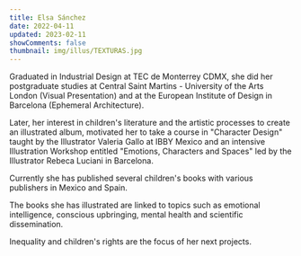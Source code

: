 ```yaml
---
title: Elsa Sánchez
date: 2022-04-11
updated: 2023-02-11
showComments: false
thumbnail: img/illus/TEXTURAS.jpg
---
```


Graduated in Industrial Design at TEC de Monterrey CDMX, she did her postgraduate studies at Central Saint Martins - University of the Arts London (Visual Presentation) and at the European Institute of Design in Barcelona (Ephemeral Architecture).
<br>

Later, her interest in children's literature and the artistic processes to create an illustrated album, motivated her to take a course in "Character Design" taught by the Illustrator Valeria Gallo at IBBY Mexico and an intensive Illustration Workshop entitled "Emotions, Characters and Spaces" led by the Illustrator Rebeca Luciani in Barcelona.
<br>

Currently she has published several children's books with various publishers in Mexico and Spain.
<br>

The books she has illustrated are linked to topics such as emotional intelligence, conscious upbringing, mental health and scientific dissemination.
<br>

Inequality and children's rights are the focus of her next projects.